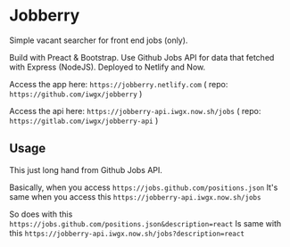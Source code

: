 # Jobberry

Simple vacant searcher for front end jobs (only).

Build with Preact & Bootstrap. Use Github Jobs API for data that fetched with Express (NodeJS).
Deployed to Netlify and Now.

Access the app here: `https://jobberry.netlify.com` ( repo: `https://github.com/iwgx/jobberry` )

Access the api here: `https://jobberry-api.iwgx.now.sh/jobs` ( repo: `https://gitlab.com/iwgx/jobberry-api` )

## Usage

This just long hand from Github Jobs API.

Basically, when you access `https://jobs.github.com/positions.json`
It's same when you access this `https://jobberry-api.iwgx.now.sh/jobs`

So does with this `https://jobs.github.com/positions.json&description=react`
Is same with this `https://jobberry-api.iwgx.now.sh/jobs?description=react`
